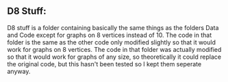 ## D8 Stuff:
D8 stuff is a folder containing basically the same things as the folders Data and Code except for graphs on 8 vertices instead of 10. The code in that folder is the same as the other code only modified slightly so that it would work for graphs on 8 vertices. The code in that folder was actually modified so that it would work for graphs of any size, so theoretically it could replace the original code, but this hasn't been tested so I kept them seperate anyway.
